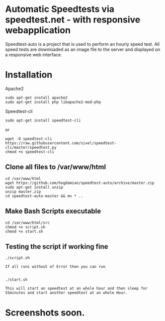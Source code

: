 # Automatic Speedtests via speedtest.net - with responsive webapplication
Speedtest-auto is a project that is used to perform an hourly speed test. All speed tests are downloaded as an image file to the server and displayed on a responsive web interface.


# Installation 
Apache2
    
    sudo apt-get install apache2
    sudo apt-get install php libapache2-mod-php


Speedtest-cli

    sudo apt-get install speedtest-cli

or

    wget -O speedtest-cli https://raw.githubusercontent.com/sivel/speedtest-cli/master/speedtest.py
    chmod +x speedtest-cli
    
## Clone all files to /var/www/html
    
    cd /var/www/html
    wget https://github.com/hogdamian/speedtest-auto/archive/master.zip
    sudo apt-get install unzip
    unzip master.zip
    cd speedtest-auto-master && mv * ..
    
## Make Bash Scripts executable
    
    cd /var/www/html/src
    chmod +x script.sh 
    chmod +x start.sh
    
## Testing the script if working fine
    
    ./script.sh
    
    If all runs without of Error then you can run
    
    
    ./start.sh
    
    This will start an speedtest at an whole hour and then sleep for 55minutes and start another speedtest at an whole Hour.
   
    
# Screenshots soon.
    

    
